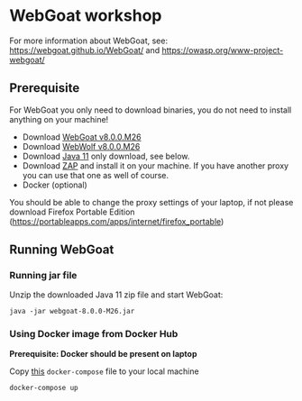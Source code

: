 # WebGoat workshop

For more information about WebGoat, see: https://webgoat.github.io/WebGoat/ and https://owasp.org/www-project-webgoat/

## Prerequisite

For WebGoat you only need to download binaries, you do not need to install anything on your machine!

- Download [WebGoat v8.0.0.M26](https://github.com/WebGoat/WebGoat/releases/tag/v8.0.0.M26)
- Download [WebWolf v8.0.0.M26](https://github.com/WebGoat/WebGoat/releases/tag/v8.0.0.M26)
- Download [Java 11](https://jdk.java.net/archive/) only download, see below.
- Download [ZAP](https://www.zaproxy.org/download/) and install it on your machine. If you have another proxy you can use that one as well of course.
- Docker (optional)

You should be able to change the proxy settings of your laptop, if not please download Firefox Portable Edition (https://portableapps.com/apps/internet/firefox_portable)

## Running WebGoat

### Running jar file

Unzip the downloaded Java 11 zip file and start WebGoat:

```
java -jar webgoat-8.0.0-M26.jar
```

### Using Docker image from Docker Hub

**Prerequisite: Docker should be present on laptop**

Copy [this](https://github.com/WebGoat/WebGoat/blob/develop/docker-compose.yml) `docker-compose` file to your local machine 

```
docker-compose up
```
